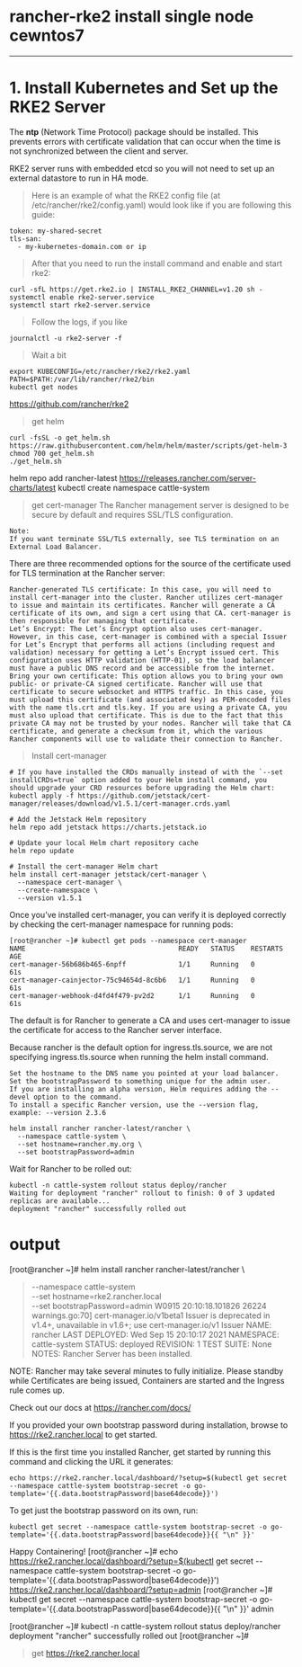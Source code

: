 # rancher-rke2 install single node cewntos7

---
# 1. Install Kubernetes and Set up the RKE2 Server

The **ntp** (Network Time Protocol) package should be installed. This prevents errors with certificate validation that can occur when the time is not synchronized between the client and server.

RKE2 server runs with embedded etcd so you will not need to set up an external datastore to run in HA mode.

> Here is an example of what the RKE2 config file (at /etc/rancher/rke2/config.yaml) would look like if you are following this guide:

```
token: my-shared-secret
tls-san:
  - my-kubernetes-domain.com or ip 

```
> After that you need to run the install command and enable and start rke2:

```
curl -sfL https://get.rke2.io | INSTALL_RKE2_CHANNEL=v1.20 sh -
systemctl enable rke2-server.service
systemctl start rke2-server.service

```
> Follow the logs, if you like

```
journalctl -u rke2-server -f
```

> Wait a bit
```
export KUBECONFIG=/etc/rancher/rke2/rke2.yaml PATH=$PATH:/var/lib/rancher/rke2/bin
kubectl get nodes
```
https://github.com/rancher/rke2

> get helm
```
curl -fsSL -o get_helm.sh https://raw.githubusercontent.com/helm/helm/master/scripts/get-helm-3
chmod 700 get_helm.sh
./get_helm.sh
```
helm repo add rancher-latest https://releases.rancher.com/server-charts/latest
kubectl create namespace cattle-system

> get cert-manager
The Rancher management server is designed to be secure by default and requires SSL/TLS configuration.

    Note:
    If you want terminate SSL/TLS externally, see TLS termination on an External Load Balancer.

There are three recommended options for the source of the certificate used for TLS termination at the Rancher server:

    Rancher-generated TLS certificate: In this case, you will need to install cert-manager into the cluster. Rancher utilizes cert-manager to issue and maintain its certificates. Rancher will generate a CA certificate of its own, and sign a cert using that CA. cert-manager is then responsible for managing that certificate.
    Let’s Encrypt: The Let’s Encrypt option also uses cert-manager. However, in this case, cert-manager is combined with a special Issuer for Let’s Encrypt that performs all actions (including request and validation) necessary for getting a Let’s Encrypt issued cert. This configuration uses HTTP validation (HTTP-01), so the load balancer must have a public DNS record and be accessible from the internet.
    Bring your own certificate: This option allows you to bring your own public- or private-CA signed certificate. Rancher will use that certificate to secure websocket and HTTPS traffic. In this case, you must upload this certificate (and associated key) as PEM-encoded files with the name tls.crt and tls.key. If you are using a private CA, you must also upload that certificate. This is due to the fact that this private CA may not be trusted by your nodes. Rancher will take that CA certificate, and generate a checksum from it, which the various Rancher components will use to validate their connection to Rancher.

> Install cert-manager
```
# If you have installed the CRDs manually instead of with the `--set installCRDs=true` option added to your Helm install command, you should upgrade your CRD resources before upgrading the Helm chart:
kubectl apply -f https://github.com/jetstack/cert-manager/releases/download/v1.5.1/cert-manager.crds.yaml

# Add the Jetstack Helm repository
helm repo add jetstack https://charts.jetstack.io

# Update your local Helm chart repository cache
helm repo update

# Install the cert-manager Helm chart
helm install cert-manager jetstack/cert-manager \
  --namespace cert-manager \
  --create-namespace \
  --version v1.5.1
```
Once you’ve installed cert-manager, you can verify it is deployed correctly by checking the cert-manager namespace for running pods:
```
[root@rancher ~]# kubectl get pods --namespace cert-manager
NAME                                      READY   STATUS    RESTARTS   AGE
cert-manager-56b686b465-6npff             1/1     Running   0          61s
cert-manager-cainjector-75c94654d-8c6b6   1/1     Running   0          61s
cert-manager-webhook-d4fd4f479-pv2d2      1/1     Running   0          61s
```

The default is for Rancher to generate a CA and uses cert-manager to issue the certificate for access to the Rancher server interface.

Because rancher is the default option for ingress.tls.source, we are not specifying ingress.tls.source when running the helm install command.

    Set the hostname to the DNS name you pointed at your load balancer.
    Set the bootstrapPassword to something unique for the admin user.
    If you are installing an alpha version, Helm requires adding the --devel option to the command.
    To install a specific Rancher version, use the --version flag, example: --version 2.3.6
```
helm install rancher rancher-latest/rancher \
  --namespace cattle-system \
  --set hostname=rancher.my.org \
  --set bootstrapPassword=admin
```
Wait for Rancher to be rolled out:
```
kubectl -n cattle-system rollout status deploy/rancher
Waiting for deployment "rancher" rollout to finish: 0 of 3 updated replicas are available...
deployment "rancher" successfully rolled out
```




# output

[root@rancher ~]# helm install rancher rancher-latest/rancher \
>   --namespace cattle-system \
>   --set hostname=rke2.rancher.local \
>   --set bootstrapPassword=admin
W0915 20:10:18.101826   26224 warnings.go:70] cert-manager.io/v1beta1 Issuer is deprecated in v1.4+, unavailable in v1.6+; use cert-manager.io/v1 Issuer
NAME: rancher
LAST DEPLOYED: Wed Sep 15 20:10:17 2021
NAMESPACE: cattle-system
STATUS: deployed
REVISION: 1
TEST SUITE: None
NOTES:
Rancher Server has been installed.

NOTE: Rancher may take several minutes to fully initialize. Please standby while Certificates are being issued, Containers are started and the Ingress rule comes up.

Check out our docs at https://rancher.com/docs/

If you provided your own bootstrap password during installation, browse to https://rke2.rancher.local to get started.

If this is the first time you installed Rancher, get started by running this command and clicking the URL it generates:

```
echo https://rke2.rancher.local/dashboard/?setup=$(kubectl get secret --namespace cattle-system bootstrap-secret -o go-template='{{.data.bootstrapPassword|base64decode}}')
```

To get just the bootstrap password on its own, run:

```
kubectl get secret --namespace cattle-system bootstrap-secret -o go-template='{{.data.bootstrapPassword|base64decode}}{{ "\n" }}'
```

Happy Containering!
[root@rancher ~]# echo https://rke2.rancher.local/dashboard/?setup=$(kubectl get secret --namespace cattle-system bootstrap-secret -o go-template='{{.data.bootstrapPassword|base64decode}}')
https://rke2.rancher.local/dashboard/?setup=admin
[root@rancher ~]# kubectl get secret --namespace cattle-system bootstrap-secret -o go-template='{{.data.bootstrapPassword|base64decode}}{{ "\n" }}'
admin

[root@rancher ~]# kubectl -n cattle-system rollout status deploy/rancher
deployment "rancher" successfully rolled out
[root@rancher ~]# 

> get https://rke2.rancher.local































